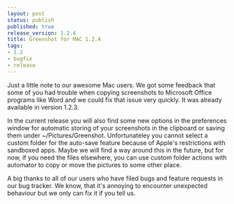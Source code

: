 ```yaml
---
layout: post
status: publish
published: true
release_version: 1.2.4
title: Greenshot for MAC 1.2.4
tags:
- 1.2
- bugfix
- release
---
```


Just a little note to our awesome Mac users. We got some feedback that some of you had trouble when copying screenshots to Microsoft Office programs like Word and we could fix that issue very quickly. It was already available in version 1.2.3. 

In the current release you will also find some new options in the preferences window for automatic storing of your screenshots in the clipboard or saving them under ~/Pictures/Greenshot. Unfortunateley you cannot select a custom folder for the auto-save feature because of Apple's restrictions with sandboxed apps. Maybe we will find a way around this in the future, but for now, if you need the files elsewhere, you can use custom folder actions with automator to copy or move the pictures to some other place.

A big thanks to all of our users who have filed bugs and feature requests in our bug tracker. We know, that it's annoying to encounter unexpected behaviour but we only can fix it if you tell us.